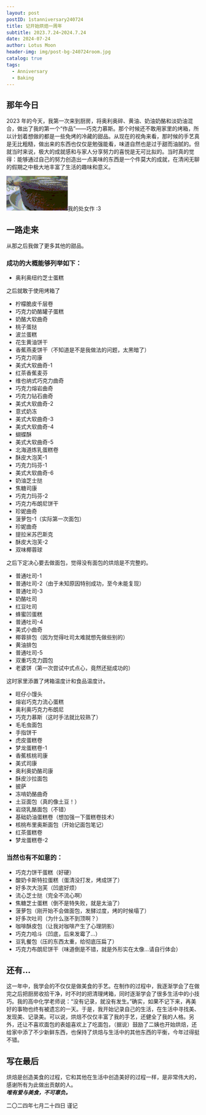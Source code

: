 ```yaml
---
layout: post
postID: 1stanniversary240724
title: 记开始烘焙一周年
subtitle: 2023.7.24~2024.7.24
date: 2024-07-24
author: Lotus Moon
header-img: img/post-bg-240724room.jpg
catalog: true
tags:
  - Anniversary
  - Baking
---
```


## 那年今日

2023 年的今天，我第一次来到厨房，将奥利奥碎、黄油、奶油奶酪和淡奶油混合，做出了我的第一个“作品”——巧克力慕斯。那个时候还不敢用家里的烤箱，所以计划着想做的都是一些免烤的冷藏的甜品。从现在的视角来看，那时候的手艺真是无比粗糙，做出来的东西也仅仅是勉强能看，味道自然也是过于甜而油腻的。但就当时来说，极大的成就感和与家人分享努力的喜悦是无可比拟的。当时真的觉得：能够通过自己的努力创造出一点美味的东西是一个件莫大的成就，在清闲无聊的假期之中极大地丰富了生活的趣味和意义。

<div><img src="/img/inPost/1stanniversary240724/video_20230724.gif" alt="v1" border="0" /><span class="img-caption text-muted">我的处女作 :3</span></div>

## 一路走来

从那之后我做了更多其他的甜品。

### 成功的大概能够列举如下：

- 奥利奥纽约芝士蛋糕

之后就敢于使用烤箱了

- 柠檬脆皮千层卷
- 巧克力奶酪罐子蛋糕
- 奶酪大软曲奇
- 桃子蛋挞
- 波兰蛋糕
- 花生黄油饼干
- 香蕉燕麦饼干（不知道是不是我做法的问题，太黑暗了）
- 巧克力司康
- 美式大软曲奇-1
- 红茶香蕉麦芬
- 维也纳式巧克力曲奇
- 巧克力熔岩曲奇
- 巧克力钻石曲奇
- 美式大软曲奇-2
- 意式奶冻
- 美式大软曲奇-3
- 美式大软曲奇-4
- 蝴蝶酥
- 美式大软曲奇-5
- 北海道炼乳蛋糕卷
- 酥皮大泡芙-1
- 巧克力玛芬-1
- 美式大软曲奇-6
- 奶油芝士挞
- 焦糖司康
- 巧克力玛芬-2
- 巧克力布朗尼饼干
- 珍妮曲奇
- 菠萝包-1（实际第一次面包）
- 珍妮曲奇
- 提拉米苏巴斯克
- 酥皮大泡芙-2
- 双味椰蓉球

之后下定决心要去做面包，觉得没有面包的烘焙是不完整的。

- 普通吐司-1
- 普通吐司-2（由于未知原因特别成功，至今未能复现）
- 普通吐司-3
- 奶酪吐司
- 红豆吐司
- 蜂蜜凹蛋糕
- 普通吐司-4
- 美式小曲奇
- 椰蓉排包（因为觉得吐司太难就想先做些别的）
- 黄油排包
- 普通吐司-5
- 双重巧克力圆包
- 老婆饼（第一次尝试中式点心，竟然还挺成功的）

这时家里添置了烤箱温度计和食品温度计。

- 旺仔小馒头
- 熔岩巧克力流心蛋糕
- 奥利奥巧克力布朗尼
- 巧克力慕斯（这时手法就比较熟了）
- 毛毛虫面包
- 手指饼干
- 虎皮蛋糕卷
- 梦龙蛋糕卷-1
- 香蕉核桃司康
- 美式司康
- 奥利奥奶酪司康
- 酥皮沙拉面包
- 披萨
- 冻啃奶酪曲奇
- 土豆面包（真的像土豆！）
- 岩烧乳酪面包（不错）
- 基础奶油蛋糕卷（想加强一下蛋糕卷技术）
- 核桃布里奥斯面包（开始记面包笔记）
- 红茶蛋糕卷
- 梦龙蛋糕卷-2

### 当然也有不如意的：

- 巧克力饼干蛋糕（好硬）
- 酸奶卡斯特拉蛋糕（蛋清没打发，烤成饼了）
- 好多次大泡芙（凹底好烦）
- 流心芝士挞（完全不流心啊）
- 焦糖芝士蛋糕（倒不是特失败，就是太油了）
- 菠萝包（刚开始不会做面包，发酵过度，烤的时候塌了）
- 好多次吐司（为什么涨不到顶啊？）
- 咖啡酥皮包（让我对咖啡产生了心理阴影）
- 巧克力哈斗（凹底，后来发霉了...）
- 豆乳餐包（压的东西太重，给彻底压扁了）
- 巧克力布朗尼饼干（味道倒是不错，就是外形实在太像...请自行体会）

## 还有...

这一年中，我学会的不仅仅是做美食的手艺。在制作的过程中，我逐渐学会了在做完之后把厨房收拾干净，时不时的把清理烤箱，同时逐渐学会了很多生活中的小技巧。我的高中化学老师说：“没有记录，就没有发生。”确实，如果不记下来，再美好的事物也终有被遗忘的一天。于是，我开始记录自己的生活，在生活中寻找美、发现美、记录美。可以说，烘焙不仅仅丰富了我的手艺，还健全了我的人格。另外，还让不喜欢面包的表姐喜欢上了吃面包，（据说）鼓励了二姨也开始烘焙，还给家中添了不少新鲜东西，也保持了烘焙与生活中的其他东西的平衡，今年过得挺不错。

## 写在最后

烘焙是创造美食的过程，它和其他在生活中创造美好的过程一样，是非常伟大的，感谢所有为此做出贡献的人。  
**_唯有爱与美食，不可辜负。_**

二〇二四年七月二十四日 谨记
